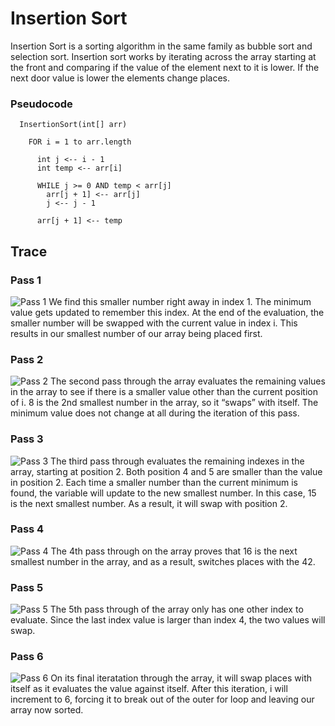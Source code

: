 # Insertion Sort

Insertion Sort is a sorting algorithm in the same family as bubble sort and selection sort. Insertion sort works by iterating across the array starting at the front and comparing if the value of the element next to it is lower. If the next door value is lower the elements change places.

### Pseudocode
```
  InsertionSort(int[] arr)

    FOR i = 1 to arr.length

      int j <-- i - 1
      int temp <-- arr[i]

      WHILE j >= 0 AND temp < arr[j]
        arr[j + 1] <-- arr[j]
        j <-- j - 1

      arr[j + 1] <-- temp
```


## Trace

### Pass 1
![Pass 1](./assets/1stpass.png)
 We find this smaller number right away in index 1. The minimum value gets updated to remember this index. At the end of the evaluation, the smaller number will be swapped with the current value in index i. This results in our smallest number of our array being placed first.
### Pass 2
![Pass 2](./assets/2ndpass.png)
The second pass through the array evaluates the remaining values in the array to see if there is a smaller value other than the current position of i. 8 is the 2nd smallest number in the array, so it “swaps” with itself. The minimum value does not change at all during the iteration of this pass.
### Pass 3
![Pass 3](./assets/3rdpass.png)
The third pass through evaluates the remaining indexes in the array, starting at position 2. Both position 4 and 5 are smaller than the value in position 2. Each time a smaller number than the current minimum is found, the variable will update to the new smallest number. In this case, 15 is the next smallest number. As a result, it will swap with position 2.
### Pass 4
![Pass 4](./assets/4thpass.png)
The 4th pass through on the array proves that 16 is the next smallest number in the array, and as a result, switches places with the 42.
### Pass 5
![Pass 5](./assets/5thpass.png)
The 5th pass through of the array only has one other index to evaluate. Since the last index value is larger than index 4, the two values will swap.
### Pass 6
![Pass 6](./assets/6thpass.png)
On its final iteratation through the array, it will swap places with itself as it evaluates the value against itself.
After this iteration, i will increment to 6, forcing it to break out of the outer for loop and leaving our array now sorted.